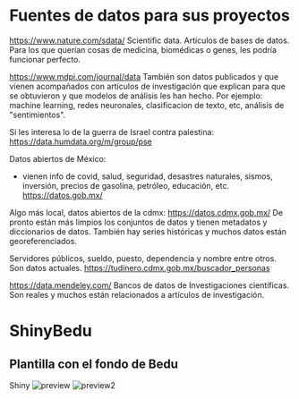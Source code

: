 # Fuentes de datos para sus proyectos

https://www.nature.com/sdata/
Scientific data. Artículos de bases de datos. Para los que querían cosas de medicina, biomédicas o genes, les podría funcionar perfecto. 

https://www.mdpi.com/journal/data
También son datos publicados y que vienen acompañados con artículos de investigación que explican para que se obtuvieron y que modelos de análisis les han hecho. Por ejemplo: machine learning, redes neuronales, clasificacion de texto, etc, análisis de "sentimientos". 

Si les interesa lo de la guerra de Israel contra palestina:
https://data.humdata.org/m/group/pse

Datos abiertos de México:
- vienen info de covid, salud, seguridad, desastres naturales, sismos, inversión, precios de gasolina, petróleo, educación, etc. 
https://datos.gob.mx/

Algo más local, datos abiertos de la cdmx:
https://datos.cdmx.gob.mx/
De pronto están más limpios los conjuntos de datos y tienen metadatos y diccionarios de datos. También hay series históricas y muchos datos están georeferenciados. 

Servidores públicos, sueldo, puesto, dependencia y nombre entre otros. Son datos actuales.
https://tudinero.cdmx.gob.mx/buscador_personas

https://data.mendeley.com/
Bancos de datos de Investigaciones científicas. Son reales  y muchos están relacionados a artículos de investigación. 


# ShinyBedu


## Plantilla con el fondo de Bedu


Shiny
![preview](https://github.com/caballeroarturo/ShinyBedu/assets/37312847/67930a5f-e70f-43e2-b423-4d23a183e12c)
![preview2](https://github.com/caballeroarturo/ShinyBedu/assets/37312847/03dc2abf-0865-4f00-914b-ecc64a15a587)

